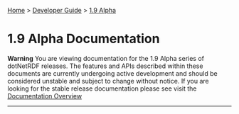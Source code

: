 [Home](../../Home) > [Developer Guide](../../Developer%20Guide) > [1.9 Alpha](Introduction)

# 1.9 Alpha Documentation

**Warning** You are viewing documentation for the 1.9 Alpha series of dotNetRDF releases.  The features and APIs described within these documents are currently undergoing active development and should be considered unstable and subject to change without notice.  If you are looking for the stable release documentation please see visit the [Documentation Overview](../../Home)

----

#